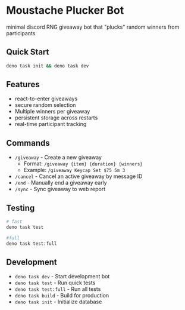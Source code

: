 # Moustache Plucker Bot

minimal discord RNG giveaway bot that "plucks" random winners from participants

## Quick Start

```bash
deno task init && deno task dev
```

## Features

- react-to-enter giveaways
- secure random selection
- Multiple winners per giveaway
- persistent storage across restarts
- real-time participant tracking

## Commands

- `/giveaway` - Create a new giveaway
  - Format: `/giveaway {item} {duration} {winners}`
  - Example: `/giveaway Keycap Set $75 5m 3`
- `/cancel` - Cancel an active giveaway by message ID
- `/end` - Manually end a giveaway early
- `/sync` - Sync giveaway to web report

## Testing

```bash
# fast
deno task test

#full
deno task test:full
```

## Development

- `deno task dev` - Start development bot
- `deno task test` - Run quick tests
- `deno task test:full` - Run all tests
- `deno task build` - Build for production
- `deno task init` - Initialize database